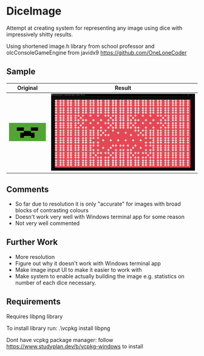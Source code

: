 # DiceImage
Attempt at creating system for representing any image using dice with impressively shitty results.

Using shortened image.h library from school professor and olcConsoleGameEngine from javidx9 https://github.com/OneLoneCoder


## Sample
Original          |  Result
:-------------------------:|:------------------------------:
![](./diceImage/ImagesResized%20180x90/McrftFace.png)  |  ![](./readme-files/sample.png)


## Comments
- So far due to resolution it is only "accurate" for images with broad blocks of contrasting colours
- Doesn't work very well with Windows terminal app for some reason
- Not very well commented


## Further Work
- More resolution
- Figure out why it doesn't work with Windows terminal app
- Make image input UI to make it easier to work with
- Make system to enable actually building the image e.g. statistics on number of each dice necessary.


## Requirements
Requires libpng library

To install library run: .\vcpkg install libpng

Dont have vcpkg package manager: follow https://www.studyplan.dev/b/vcpkg-windows to install

